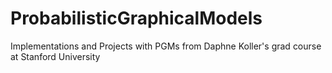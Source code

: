 # ProbabilisticGraphicalModels
Implementations and Projects with PGMs from Daphne Koller's grad course at Stanford University
